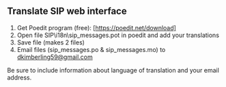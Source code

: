 ## Translate SIP web interface
1. Get Poedit program (free): [https://poedit.net/download]
2. Open file SIP\i18n\sip_messages.pot in poedit and add your translations
3. Save file (makes 2 files)
4. Email files (sip_messages.po & sip_messages.mo) to dkimberling59@gmail.com

Be sure to include information about language of translation and your email address.